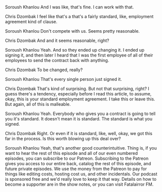Soroush Khanlou
And I was like, that's fine. I can work with that.

Chris Dzombak
I feel like that's a that's a fairly standard, like, employment agreement kind of clause.

Soroush Khanlou
Don't compete with us. Seems pretty reasonable.

Chris Dzombak
And and it seems reasonable, right?

Soroush Khanlou
Yeah. And so they ended up changing it. I ended up signing it, and then later I heard that I was the first employee of all of their employees to send the contract back with anything.

Chris Dzombak
To be changed, really?

Soroush Khanlou
That's every single person just signed it.

Chris Dzombak
That's kind of surprising. But not that surprising, right? I guess there's a tendency, especially before I read this article, to assume, okay, this is your standard employment agreement. I take this or leave this. But again, all of this is malleable.

Soroush Khanlou
Yeah. Everybody who gives you a contract is going to tell you it's standard. It doesn't mean it is standard. The standard is what you signed.

Chris Dzombak
Right. Or even if it is standard, like, well, okay, we got this far in the process. Is this worth blowing up this deal over?

Soroush Khanlou
Yeah, that's another good counterintuitive. Thing is, if you want to hear the rest of this episode and all of our even numbered episodes, you can subscribe to our Patreon. Subscribing to the Patreon gives you access to our entire back, catalog the rest of this episode, and future private episodes. We use the money from the Patreon to pay for things like editing costs, hosting cost us, and other incidentals. Our podcast is sponsored free and we'd really love to keep it that way. Details on how to become a supporter are in the show notes, or you can visit Fatalairror FM.

